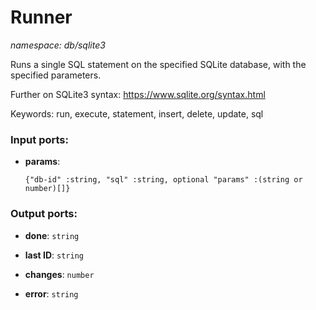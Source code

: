 # Runner

_namespace: db/sqlite3_

Runs a single SQL statement on the specified SQLite database, with the specified parameters.

Further on SQLite3 syntax:
https://www.sqlite.org/syntax.html

Keywords: run, execute, statement, insert, delete, update, sql

### Input ports:

* __params__: 
    ```
    {"db-id" :string, "sql" :string, optional "params" :(string or number)[]}
    ```

### Output ports:

* __done__: ` string `


* __last ID__: ` string `


* __changes__: ` number `


* __error__: ` string `

